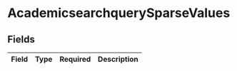 # AcademicsearchquerySparseValues


## Fields

| Field       | Type        | Required    | Description |
| ----------- | ----------- | ----------- | ----------- |